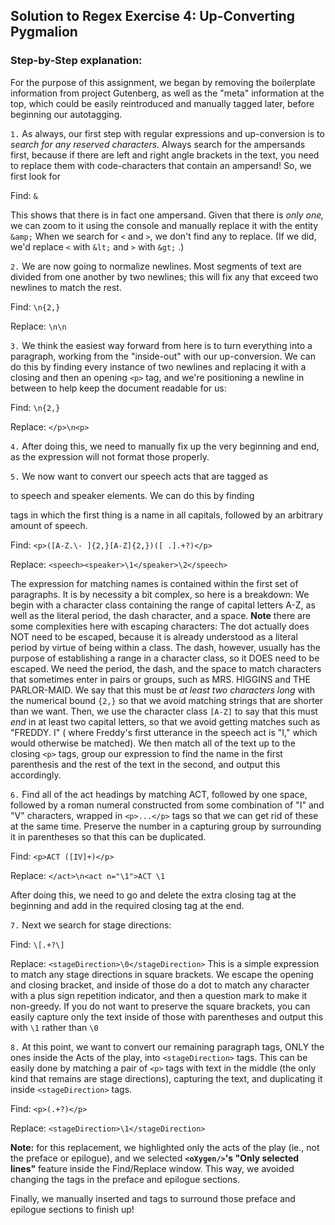 ## Solution to Regex Exercise 4: Up-Converting Pygmalion ##
### Step-by-Step explanation: ###

For the purpose of this assignment, we began by removing the boilerplate information from project Gutenberg, as well as the "meta" information at the top, which
 could be easily reintroduced and manually tagged later, before beginning our autotagging.



`1.` As always, our first step with regular expressions and up-conversion is to *search for any reserved characters.* Always search for the ampersands first, because if there are left and right angle brackets in the text, you need to replace them with code-characters that contain an ampersand! So, we first look for

Find: `&`

This shows that there is in fact one ampersand. Given that there is *only one,* we can zoom to it using the console and manually replace it with the entity `&amp;`
When we search for `<` and `>`, we don't find any to replace. (If we did, we'd replace `<` with `&lt;` and `>` with `&gt;` .)

`2.` We are now going to normalize newlines. Most segments of text are divided from one another by two newlines; this will fix any that exceed two newlines to match 
the rest. 

Find: `\n{2,}`

Replace: `\n\n`

`3.` We think the easiest way forward from here is to turn everything into a paragraph, working from the "inside-out" with our up-conversion. We can do this by finding every instance of two newlines and replacing it with a closing and then 
an opening `<p>` tag, and we're positioning a newline in between to help keep the document readable for us: 

 
Find: `\n{2,}`

Replace: `</p>\n<p>`



`4.` After doing this, we need to manually fix up the very beginning and end, as the expression will not 
format those properly. 


`5.` We now want to convert our speech acts that are tagged as <p> to speech and speaker elements. We can do this by finding <p> tags in which the first thing is a name in all 
capitals, followed by an arbitrary amount of speech.


Find: `<p>([A-Z.\- ]{2,}[A-Z]{2,})([ .].+?)</p>`

Replace: `<speech><speaker>\1</speaker>\2</speech>` 


The expression for matching names is contained within the first set of paragraphs. It is by necessity a bit complex, so 
here is a breakdown: We begin with a character class containing the range of capital letters A-Z, as well as the literal period, the dash character, and a space. **Note** there are some complexities here with escaping characters: 
The dot actually does NOT need to be escaped, because it is already understood as a literal period by virtue of being within a class. 
The dash, however, usually has the purpose of establishing a range in a character 
class, so it DOES need to be escaped. We need the period, the dash, and the space to match characters that sometimes enter in pairs or groups, such as MRS. HIGGINS and THE PARLOR-MAID. 
We say that this must be *at least two characters long* with the numerical bound `{2,}` so that we avoid matching strings that are shorter than 
we want. Then, we use the character class `[A-Z]` to say that this must *end* in at least two capital letters, so that we avoid getting matches such as "FREDDY. I" (
where Freddy's first utterance in the speech act is "I," which would otherwise be matched). We then match all of the text up to the closing `<p>` tags, group
 our expression to find the name in the first parenthesis and the rest of the text in the second, and output this accordingly. 



`6.` Find all of the act headings by matching ACT, followed by one space, followed by a roman numeral constructed from some combination of "I" and "V" characters, wrapped in `<p>...</p>` tags so that we can get rid of these at the same time. Preserve 
the number in a capturing group by surrounding it in parentheses so that this can be duplicated.

Find: `<p>ACT ([IV]+)</p>`

Replace: `</act>\n<act n="\1">ACT \1`


After doing this, we need to go and delete
 the extra closing <act> tag at the beginning and add in the required closing <act> tag at the end. 


`7.` Next we search for stage directions:

Find: `\[.+?\]`

Replace: `<stageDirection>\0</stageDirection>`
This is a simple expression to match any stage directions in square brackets. We escape the opening and closing bracket, and inside of those do a dot to match any character 
with a plus sign repetition indicator, and then a question mark to make it non-greedy. If you do not want to preserve the square brackets, you can easily capture only the text 
inside of those with parentheses and output this with `\1` rather than `\0` 


`8.` At this point, we want to convert our remaining paragraph tags, ONLY the ones inside the Acts of the play, into `<stageDirection>` tags. This can be easily done 
by matching a pair of `<p>` tags with text in the middle (the only kind that remains are stage directions), capturing the text, and duplicating it inside `<stageDirection>` tags.

Find: `<p>(.+?)</p>`

Replace: `<stageDirection>\1</stageDirection>`

 **Note:** for this replacement, we highlighted only the acts of the play (ie., not the preface or epilogue), and we selected **`<oXygen/>`'s "Only selected lines"** feature inside the Find/Replace window. 
This way, we avoided changing the tags in the preface and epilogue sections. 

Finally, we manually inserted <preface> and <outro> tags to surround those preface and epilogue sections to finish up!



